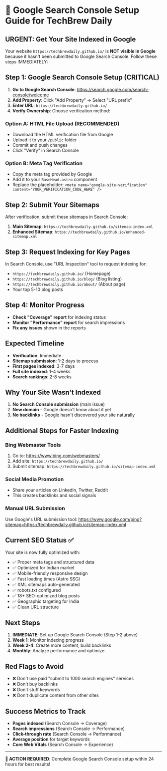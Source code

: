 # 🚀 Google Search Console Setup Guide for TechBrew Daily

## URGENT: Get Your Site Indexed in Google

Your website `https://techbrewdaily.github.io/` is **NOT visible in Google** because it hasn't been submitted to Google Search Console. Follow these steps IMMEDIATELY:

## Step 1: Google Search Console Setup (CRITICAL)

1. **Go to Google Search Console**: https://search.google.com/search-console/welcome
2. **Add Property**: Click "Add Property" → Select "URL prefix"
3. **Enter URL**: `https://techbrewdaily.github.io/`
4. **Verify Ownership**: Choose verification method:

### Option A: HTML File Upload (RECOMMENDED)
- Download the HTML verification file from Google
- Upload it to your `/public` folder
- Commit and push changes
- Click "Verify" in Search Console

### Option B: Meta Tag Verification
- Copy the meta tag provided by Google
- Add it to your `BaseHead.astro` component
- Replace the placeholder: `<meta name="google-site-verification" content="YOUR_VERIFICATION_CODE_HERE" />`

## Step 2: Submit Your Sitemaps

After verification, submit these sitemaps in Search Console:

1. **Main Sitemap**: `https://techbrewdaily.github.io/sitemap-index.xml`
2. **Enhanced Sitemap**: `https://techbrewdaily.github.io/enhanced-sitemap.xml`

## Step 3: Request Indexing for Key Pages

In Search Console, use "URL Inspection" tool to request indexing for:

- `https://techbrewdaily.github.io/` (Homepage)
- `https://techbrewdaily.github.io/blog/` (Blog listing)
- `https://techbrewdaily.github.io/about/` (About page)
- Your top 5-10 blog posts

## Step 4: Monitor Progress

- **Check "Coverage" report** for indexing status
- **Monitor "Performance" report** for search impressions
- **Fix any issues** shown in the reports

## Expected Timeline

- **Verification**: Immediate
- **Sitemap submission**: 1-2 days to process
- **First pages indexed**: 3-7 days
- **Full site indexed**: 1-4 weeks
- **Search rankings**: 2-8 weeks

## Why Your Site Wasn't Indexed

1. **No Search Console submission** (main issue)
2. **New domain** - Google doesn't know about it yet
3. **No backlinks** - Google hasn't discovered your site naturally

## Additional Steps for Faster Indexing

### Bing Webmaster Tools
1. Go to: https://www.bing.com/webmasters/
2. Add site: `https://techbrewdaily.github.io/`
3. Submit sitemap: `https://techbrewdaily.github.io/sitemap-index.xml`

### Social Media Promotion
- Share your articles on LinkedIn, Twitter, Reddit
- This creates backlinks and social signals

### Manual URL Submission
Use Google's URL submission tool:
https://www.google.com/ping?sitemap=https://techbrewdaily.github.io/sitemap-index.xml

## Current SEO Status ✅

Your site is now fully optimized with:
- ✅ Proper meta tags and structured data
- ✅ Optimized for Indian market
- ✅ Mobile-friendly responsive design
- ✅ Fast loading times (Astro SSG)
- ✅ XML sitemaps auto-generated
- ✅ robots.txt configured
- ✅ 18+ SEO-optimized blog posts
- ✅ Geographic targeting for India
- ✅ Clean URL structure

## Next Steps

1. **IMMEDIATE**: Set up Google Search Console (Step 1-2 above)
2. **Week 1**: Monitor indexing progress
3. **Week 2-4**: Create more content, build backlinks
4. **Monthly**: Analyze performance and optimize

## Red Flags to Avoid

- ❌ Don't use paid "submit to 1000 search engines" services
- ❌ Don't buy backlinks
- ❌ Don't stuff keywords
- ❌ Don't duplicate content from other sites

## Success Metrics to Track

- **Pages indexed** (Search Console → Coverage)
- **Search impressions** (Search Console → Performance)
- **Click-through rate** (Search Console → Performance)
- **Average position** for target keywords
- **Core Web Vitals** (Search Console → Experience)

---

**🚨 ACTION REQUIRED**: Complete Google Search Console setup within 24 hours for best results!
